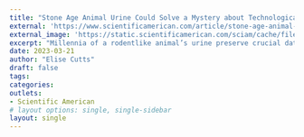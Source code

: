 ```yaml
---
title: "Stone Age Animal Urine Could Solve a Mystery about Technological Development"
external: 'https://www.scientificamerican.com/article/stone-age-animal-urine-could-solve-a-mystery-about-technological-development/'
external_image: 'https://static.scientificamerican.com/sciam/cache/file/2DC61005-C10B-4381-9A673B9CABB27A99_source.jpg?w=590&h=800&B0A7100E-C5BA-4DBF-A9A21ED0EC2CC66D'
excerpt: "Millennia of a rodentlike animal’s urine preserve crucial data that could help scientists understand early humans’ leap forward"
date: 2023-03-21
author: "Elise Cutts"
draft: false
tags:
categories:
outlets:
- Scientific American
# layout options: single, single-sidebar
layout: single
---
```


